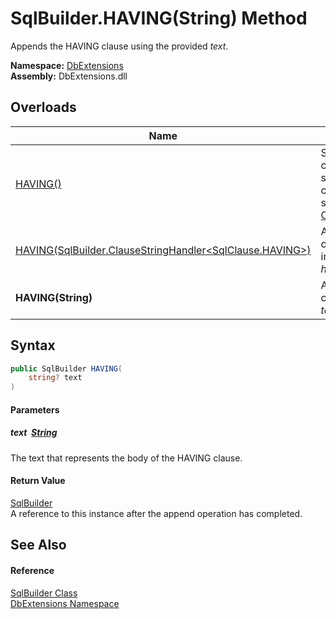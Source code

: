 SqlBuilder.HAVING(String) Method
================================
Appends the HAVING clause using the provided *text*.
  
**Namespace:** [DbExtensions][1]  
**Assembly:** DbExtensions.dll

Overloads
---------

| Name                                                             | Description                                                                                                                                         |
| ---------------------------------------------------------------- | --------------------------------------------------------------------------------------------------------------------------------------------------- |
| [HAVING()][2]                                                    | Sets HAVING as the next clause, to be used by subsequent calls to clause continuation methods, such as [_If(Boolean, ConditionalStringHandler)][3]. |
| [HAVING(SqlBuilder.ClauseStringHandler&lt;SqlClause.HAVING>)][4] | Appends the HAVING clause using the provided interpolated string *handler*.                                                                         |
| **HAVING(String)**                                               | Appends the HAVING clause using the provided *text*.                                                                                                |


Syntax
------

```csharp
public SqlBuilder HAVING(
	string? text
)
```

#### Parameters

##### *text*  [String][5]
The text that represents the body of the HAVING clause.

#### Return Value
[SqlBuilder][6]  
A reference to this instance after the append operation has completed.

See Also
--------

#### Reference
[SqlBuilder Class][6]  
[DbExtensions Namespace][1]  

[1]: ../README.md
[2]: HAVING.md
[3]: _If.md
[4]: HAVING_1.md
[5]: https://learn.microsoft.com/dotnet/api/system.string
[6]: README.md